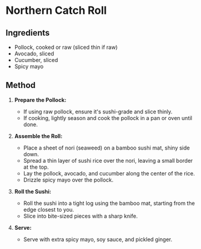 # Northern Catch Roll

## Ingredients
- Pollock, cooked or raw (sliced thin if raw)
- Avocado, sliced
- Cucumber, sliced
- Spicy mayo

## Method
1. **Prepare the Pollock:**
   - If using raw pollock, ensure it's sushi-grade and slice thinly.
   - If cooking, lightly season and cook the pollock in a pan or oven until done.

2. **Assemble the Roll:**
   - Place a sheet of nori (seaweed) on a bamboo sushi mat, shiny side down.
   - Spread a thin layer of sushi rice over the nori, leaving a small border at the top.
   - Lay the pollock, avocado, and cucumber along the center of the rice.
   - Drizzle spicy mayo over the pollock.

3. **Roll the Sushi:**
   - Roll the sushi into a tight log using the bamboo mat, starting from the edge closest to you.
   - Slice into bite-sized pieces with a sharp knife.

4. **Serve:**
   - Serve with extra spicy mayo, soy sauce, and pickled ginger.